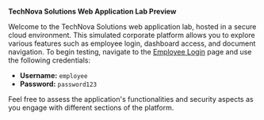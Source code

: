 **TechNova Solutions Web Application Lab Preview**

Welcome to the TechNova Solutions web application lab, hosted in a secure cloud environment. This simulated corporate platform allows you to explore various features such as employee login, dashboard access, and document navigation. To begin testing, navigate to the [Employee Login](#) page and use the following credentials:

- **Username:** `employee`
- **Password:** `password123`

Feel free to assess the application's functionalities and security aspects as you engage with different sections of the platform.